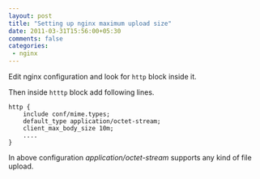 ```yaml
---
layout: post
title: "Setting up nginx maximum upload size"
date: 2011-03-31T15:56:00+05:30
comments: false
categories:
 - nginx
---
```


Edit nginx configuration and look for `http` block inside it.

Then inside `htttp` block add following lines.

```
http {
    include conf/mime.types;
    default_type application/octet-stream;
    client_max_body_size 10m;
    ....
}
```

In above configuration *application/octet-stream* supports any kind of file upload.
